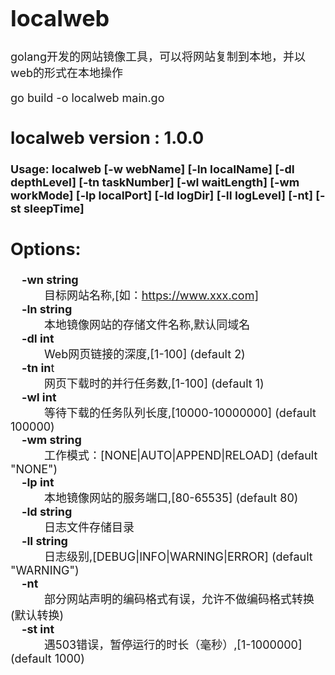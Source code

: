 <font size=4>

# localweb
golang开发的网站镜像工具，可以将网站复制到本地，并以web的形式在本地操作

go build -o localweb main.go


## localweb version : 1.0.0
**Usage: localweb [-w webName] [-ln localName] [-dl depthLevel] [-tn taskNumber] [-wl waitLength] [-wm workMode] [-lp localPort] [-ld logDir] [-ll logLevel] [-nt] [-st sleepTime]**

## Options:    
  **&emsp;-wn string**    
        &emsp;&emsp;&emsp;目标网站名称,[如：https://www.xxx.com]    
  **&emsp;-ln string**    
        &emsp;&emsp;&emsp;本地镜像网站的存储文件名称,默认同域名    
  **&emsp;-dl int**    
        &emsp;&emsp;&emsp;Web网页链接的深度,[1-100] (default 2)    
  **&emsp;-tn in**t    
        &emsp;&emsp;&emsp;网页下载时的并行任务数,[1-100] (default 1)    
  **&emsp;-wl int**    
        &emsp;&emsp;&emsp;等待下载的任务队列长度,[10000-10000000] (default 100000)    
  **&emsp;-wm string**    
        &emsp;&emsp;&emsp;工作模式：[NONE|AUTO|APPEND|RELOAD] (default "NONE")    
  **&emsp;-lp int**    
        &emsp;&emsp;&emsp;本地镜像网站的服务端口,[80-65535] (default 80)    
  **&emsp;-ld string**    
        &emsp;&emsp;&emsp;日志文件存储目录    
  **&emsp;-ll string**    
        &emsp;&emsp;&emsp;日志级别,[DEBUG|INFO|WARNING|ERROR] (default "WARNING")    
  **&emsp;-nt**    
        &emsp;&emsp;&emsp;部分网站声明的编码格式有误，允许不做编码格式转换(默认转换)    
  **&emsp;-st int**    
        &emsp;&emsp;&emsp;遇503错误，暂停运行的时长（毫秒）,[1-1000000] (default 1000)    

</font>
